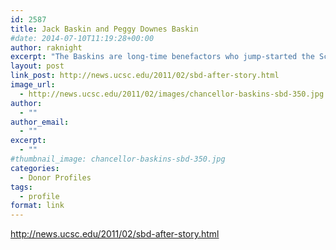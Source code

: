 ```yaml
---
id: 2587
title: Jack Baskin and Peggy Downes Baskin
#date: 2014-07-10T11:19:28+00:00
author: raknight
excerpt: "The Baskins are long-time benefactors who jump-started the School of Engineering and support the Humanities. Since 1983, Jack Baskin's gifts to the Baskin School of Engineering total nearly $7 million. The Peggy Downes Baskin Humanities Endowment for Interdisciplinary Ethics honors her longtime interest in ethical issues across the academic spectrum."
layout: post
link_post: http://news.ucsc.edu/2011/02/sbd-after-story.html
image_url:
  - http://news.ucsc.edu/2011/02/images/chancellor-baskins-sbd-350.jpg
author:
  - ""
author_email:
  - ""
excerpt:
  - ""
#thumbnail_image: chancellor-baskins-sbd-350.jpg
categories:
  - Donor Profiles
tags:
  - profile
format: link
---
```

http://news.ucsc.edu/2011/02/sbd-after-story.html